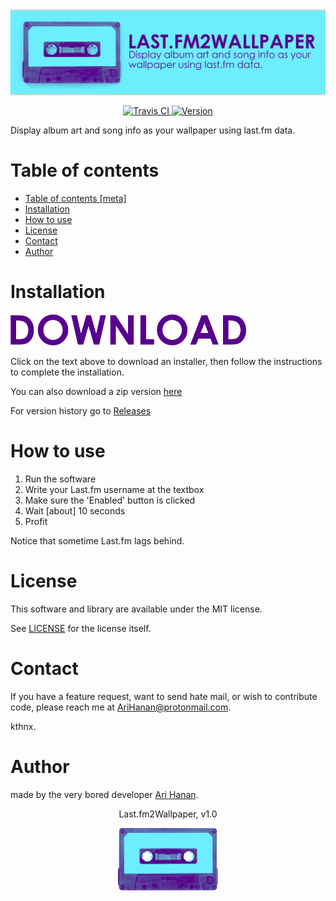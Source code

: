 <p align="center">
	<img src="https://github.com/AriHanan/Last.fm2Wallpaper/blob/master/Resources/cover.png" alt="Last.fm2Wallpaper" title="Last.fm2Wallpaper" align="middle" />
</p>

<p align="center">
	<a href="https://travis-ci.org/AriHanan/Last.fm2Wallpaper">
		<img src="https://img.shields.io/travis/AriHanan/Last.fm2Wallpaper.svg?style=flat-square" alt="Travis CI" title="Travis CI"/>
	</a>
	<a href="https://github.com/AriHanan/Last.fm2Wallpaper/releases">
		<img src="https://img.shields.io/github/release/AriHanan/Last.fm2Wallpaper.svg?style=flat-square" alt="Version" title="Version"/>
	</a>
</p>

Display album art and song info as your wallpaper using last.fm data.

# Table of contents

- <a href="https://github.com/AriHanan/Last.fm2Wallpaper#table-of-contents">Table of contents [meta]</a>
- <a href="https://github.com/AriHanan/Last.fm2Wallpaper#installation">Installation</a>
- <a href="https://github.com/AriHanan/Last.fm2Wallpaper#how-to-use">How to use</a>
- <a href="https://github.com/AriHanan/Last.fm2Wallpaper#license">License</a>
- <a href="https://github.com/AriHanan/Last.fm2Wallpaper#contact">Contact</a>
- <a href="https://github.com/AriHanan/Last.fm2Wallpaper#author">Author</a>

# Installation
<a href="https://github.com/AriHanan/Last.fm2Wallpaper/releases/download/v1.0.0/Last.fm2WallpaperINSTALLER1.0.0.exe">
	<img src="https://github.com/AriHanan/Last.fm2Wallpaper/blob/master/Resources/download.png" alt="Download" title="Download" height="50" />
</a>

Click on the text above to download an installer, then follow the instructions to complete the installation.

You can also download a zip version <a href="https://github.com/AriHanan/Last.fm2Wallpaper/releases/download/v1.0.0/Last.fm2WallpaperZIP1.0.0.zip">here</a>

For version history go to <a href="https://github.com/AriHanan/Last.fm2Wallpaper/releases">Releases</a>

# How to use
1. Run the software
2. Write your Last.fm username at the textbox
3. Make sure the 'Enabled' button is clicked
4. Wait [about] 10 seconds
5. Profit

Notice that sometime Last.fm lags behind.

# License
This software and library are available under the MIT license.

See <a href="https://github.com/AriHanan/Last.fm2Wallpaper/blob/master/LICENSE">LICENSE</a> for the license itself.

# Contact
If you have a feature request, want to send hate mail, or wish to contribute code, please reach me at AriHanan@protonmail.com.

kthnx.

# Author
made by the very bored developer <a href="https://github.com/AriHanan">Ari Hanan</a>.


<p align="center">
	Last.fm2Wallpaper, v1.0
</p>
<p align="center">
	<img src="https://github.com/AriHanan/Last.fm2Wallpaper/blob/master/Resources/footer.png" alt="footer" title="footer" align="middle" height="100" />
</p>